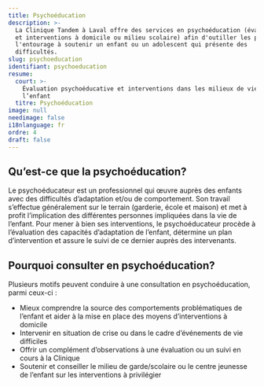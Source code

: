 ```yaml
---
title: Psychoéducation
description: >-
  La Clinique Tandem à Laval offre des services en psychoéducation (évaluation
  et interventions à domicile ou milieu scolaire) afin d'outiller les parents et
  l'entourage à soutenir un enfant ou un adolescent qui présente des
  difficultés.
slug: psychoeducation
identifiant: psychoeducation
resume:
  court: >-
    Évaluation psychoéducative et interventions dans les milieux de vie de
    l’enfant
  titre: Psychoéducation
image: null
needimage: false
i18nlanguage: fr
ordre: 4
draft: false
---
```

## Qu’est-ce que la psychoéducation?

Le psychoéducateur est un professionnel qui œuvre
auprès des enfants avec des difficultés d’adaptation et/ou de comportement. Son
travail s’effectue généralement sur le terrain (garderie, école et maison) et
met à profit l’implication des différentes personnes impliquées dans la vie de
l’enfant. Pour mener à bien ses interventions, le psychoéducateur procède à
l’évaluation des capacités d’adaptation de l’enfant, détermine un plan
d’intervention et assure le suivi de ce dernier auprès des intervenants.

## Pourquoi consulter en psychoéducation?

Plusieurs motifs peuvent conduire à une
consultation en psychoéducation, parmi ceux-ci :

* Mieux comprendre la source des comportements
  problématiques de l’enfant et aider à la mise en place des moyens d’interventions à
  domicile
* Intervenir en situation de crise ou dans le cadre
  d’événements de vie difficiles
* Offrir un complément d’observations à une évaluation
  ou un suivi en cours à la Clinique
* Soutenir et conseiller le milieu de garde/scolaire ou  le centre jeunesse de l’enfant sur les interventions à privilégier
